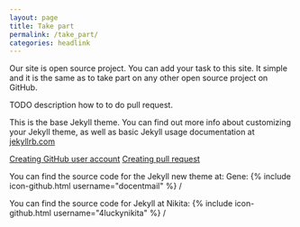```yaml
---
layout: page
title: Take part
permalink: /take_part/
categories: headlink
---
```


Our site is open source project. You can add your task to this site. 
It simple and it is the same as to take part on any other open source project on GitHub.

TODO description how to to do pull request.




This is the base Jekyll theme. You can find out more info about customizing your Jekyll theme, as well as basic Jekyll usage documentation at [jekyllrb.com](http://jekyllrb.com/)

[Creating GitHub user account](https://help.github.com/articles/signing-up-for-a-new-github-account/)
[Creating pull request](https://help.github.com/articles/creating-a-pull-request/)

You can find the source code for the Jekyll new theme at:
Gene: {% include icon-github.html username="docentmail" %} /


You can find the source code for Jekyll at
Nikita: {% include icon-github.html username="4luckynikita" %} /

